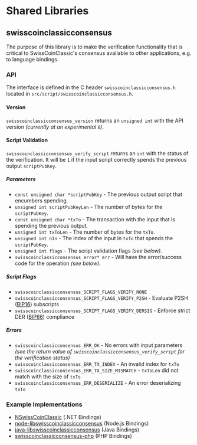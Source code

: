 Shared Libraries
================

## swisscoinclassicconsensus

The purpose of this library is to make the verification functionality that is critical to SwissCoinClassic's consensus available to other applications, e.g. to language bindings.

### API

The interface is defined in the C header `swisscoinclassicconsensus.h` located in  `src/script/swisscoinclassicconsensus.h`.

#### Version

`swisscoinclassicconsensus_version` returns an `unsigned int` with the API version *(currently at an experimental `0`)*.

#### Script Validation

`swisscoinclassicconsensus_verify_script` returns an `int` with the status of the verification. It will be `1` if the input script correctly spends the previous output `scriptPubKey`.

##### Parameters
- `const unsigned char *scriptPubKey` - The previous output script that encumbers spending.
- `unsigned int scriptPubKeyLen` - The number of bytes for the `scriptPubKey`.
- `const unsigned char *txTo` - The transaction with the input that is spending the previous output.
- `unsigned int txToLen` - The number of bytes for the `txTo`.
- `unsigned int nIn` - The index of the input in `txTo` that spends the `scriptPubKey`.
- `unsigned int flags` - The script validation flags *(see below)*.
- `swisscoinclassicconsensus_error* err` - Will have the error/success code for the operation *(see below)*.

##### Script Flags
- `swisscoinclassicconsensus_SCRIPT_FLAGS_VERIFY_NONE`
- `swisscoinclassicconsensus_SCRIPT_FLAGS_VERIFY_P2SH` - Evaluate P2SH ([BIP16](https://github.com/swisscoinclassic/bips/blob/master/bip-0016.mediawiki)) subscripts
- `swisscoinclassicconsensus_SCRIPT_FLAGS_VERIFY_DERSIG` - Enforce strict DER ([BIP66](https://github.com/swisscoinclassic/bips/blob/master/bip-0066.mediawiki)) compliance

##### Errors
- `swisscoinclassicconsensus_ERR_OK` - No errors with input parameters *(see the return value of `swisscoinclassicconsensus_verify_script` for the verification status)*
- `swisscoinclassicconsensus_ERR_TX_INDEX` - An invalid index for `txTo`
- `swisscoinclassicconsensus_ERR_TX_SIZE_MISMATCH` - `txToLen` did not match with the size of `txTo`
- `swisscoinclassicconsensus_ERR_DESERIALIZE` - An error deserializing `txTo`

### Example Implementations
- [NSwissCoinClassic](https://github.com/NicolasDorier/NSwissCoinClassic/blob/master/NSwissCoinClassic/Script.cs#L814) (.NET Bindings)
- [node-libswisscoinclassicconsensus](https://github.com/bitpay/node-libswisscoinclassicconsensus) (Node.js Bindings)
- [java-libswisscoinclassicconsensus](https://github.com/dexX7/java-libswisscoinclassicconsensus) (Java Bindings)
- [swisscoinclassicconsensus-php](https://github.com/Bit-Wasp/swisscoinclassicconsensus-php) (PHP Bindings)
